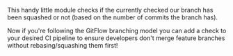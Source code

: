 This handy little module checks if the currently checked our branch
has been squashed or not (based on the number of commits the branch has).

Now if you're following the GitFlow branching model you can add a check
to your desired CI pipeline to ensure developers don't merge feature
branches without rebasing/squashing them first!
